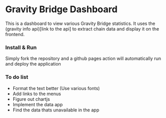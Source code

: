 # Gravity Bridge Dashboard

This is a dashboard to view various Gravity Bridge statistics. It uses the (gravity info api)[link to the api] to extract chain data and display it on the frontend.

### Install & Run
Simply fork the repository and a github pages action will automatically run and deploy the application

### To do list
* Format the text better (Use various fonts)
* Add links to the menus
* Figure out chartjs
* Implement the data app
* Find the data thats unavailable in the app